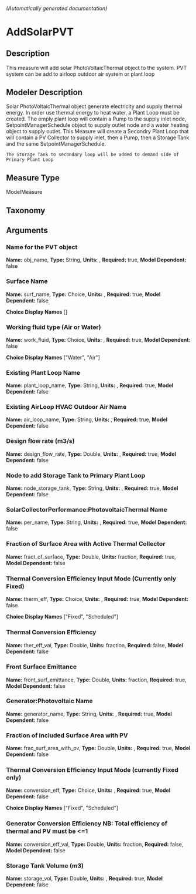 

###### (Automatically generated documentation)

# AddSolarPVT

## Description
This measure will add solar PhotoVoltaicThermal object to the system. PVT system can be add to airloop outdoor air system or plant loop

## Modeler Description
Solar PhotoVoltaicThermal object generate electricity and supply thermal energy. In order use thermal energy to heat water,
    a Plant Loop must be created. The emply plant loop will contain a Pump to the supply inlet node, SetpointManagerSchedule object to supply outlet node
    and a water heating object to supply outlet. This Measure will create a Secondry Plant Loop that will contain a PV Collector to supply inlet, then a Pump,
    then a Storage Tank and the same SetpointManagerSchedule.
    
    The Storage Tank to secondary loop will be added to demand side of Primary Plant Loop

## Measure Type
ModelMeasure

## Taxonomy


## Arguments


### Name for the PVT object

**Name:** obj_name,
**Type:** String,
**Units:** ,
**Required:** true,
**Model Dependent:** false


### Surface Name

**Name:** surf_name,
**Type:** Choice,
**Units:** ,
**Required:** true,
**Model Dependent:** false

**Choice Display Names** []


### Working fluid type (Air or Water)

**Name:** work_fluid,
**Type:** Choice,
**Units:** ,
**Required:** true,
**Model Dependent:** false

**Choice Display Names** ["Water", "Air"]


### Existing Plant Loop Name

**Name:** plant_loop_name,
**Type:** String,
**Units:** ,
**Required:** true,
**Model Dependent:** false


### Existing AirLoop HVAC Outdoor Air Name

**Name:** air_loop_name,
**Type:** String,
**Units:** ,
**Required:** true,
**Model Dependent:** false


### Design flow rate (m3/s)

**Name:** design_flow_rate,
**Type:** Double,
**Units:** ,
**Required:** true,
**Model Dependent:** false


### Node to add Storage Tank to Primary Plant Loop

**Name:** node_storage_tank,
**Type:** String,
**Units:** ,
**Required:** true,
**Model Dependent:** false


### SolarCollectorPerformance:PhotovoltaicThermal Name

**Name:** per_name,
**Type:** String,
**Units:** ,
**Required:** true,
**Model Dependent:** false


### Fraction of Surface Area with Active Thermal Collector

**Name:** fract_of_surface,
**Type:** Double,
**Units:** fraction,
**Required:** true,
**Model Dependent:** false


### Thermal Conversion Eﬀiciency Input Mode (Currently only Fixed)

**Name:** therm_eff,
**Type:** Choice,
**Units:** ,
**Required:** true,
**Model Dependent:** false

**Choice Display Names** ["Fixed", "Scheduled"]


### Thermal Conversion Eﬀiciency

**Name:** ther_eff_val,
**Type:** Double,
**Units:** fraction,
**Required:** false,
**Model Dependent:** false


### Front Surface Emittance

**Name:** front_surf_emittance,
**Type:** Double,
**Units:** fraction,
**Required:** true,
**Model Dependent:** false


### Generator:Photovoltaic Name

**Name:** generator_name,
**Type:** String,
**Units:** ,
**Required:** true,
**Model Dependent:** false


### Fraction of Included Surface Area with PV

**Name:** frac_surf_area_with_pv,
**Type:** Double,
**Units:** ,
**Required:** true,
**Model Dependent:** false


### Thermal Conversion Eﬀiciency Input Mode (currently Fixed only)

**Name:** conversion_eff,
**Type:** Choice,
**Units:** ,
**Required:** true,
**Model Dependent:** false

**Choice Display Names** ["Fixed", "Scheduled"]


### Generator Conversion Eﬀiciency NB: Total efficiency of thermal and PV must be <=1

**Name:** conversion_eff_val,
**Type:** Double,
**Units:** fraction,
**Required:** false,
**Model Dependent:** false


### Storage Tank Volume (m3)

**Name:** storage_vol,
**Type:** Double,
**Units:** ,
**Required:** true,
**Model Dependent:** false






